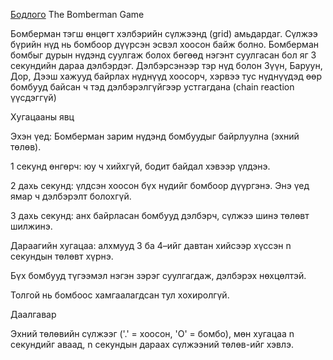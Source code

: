 [Бодлого](https://www.hackerrank.com/challenges/bomber-man/problem?isFullScreen=true) The Bomberman Game

Бомберман тэгш өнцөгт хэлбэрийн сүлжээнд (grid) амьдардаг. Сүлжээ бүрийн нүд нь бомбоор дүүрсэн эсвэл хоосон байж болно. Бомберман бомбыг дурын нүдэнд суулгаж болох бөгөөд нэгэнт суулгасан бол яг 3 секундийн дараа дэлбэрдэг. Дэлбэрсэнээр тэр нүд болон Зүүн, Баруун, Дор, Дээш хажууд байрлах нүднүүд хоосорч, хэрвээ тус нүднүүдэд өөр бомбууд байсан ч тэд дэлбэрэлгүйгээр устгагдана (chain reaction үүсдэггүй) 

Хугацааны явц

Эхэн үед: Бомберман зарим нүдэнд бомбуудыг байрлуулна (эхний төлөв).

1 секунд өнгөрч: юу ч хийхгүй, бодит байдал хэвээр үлдэнэ.

2 дахь секунд: үлдсэн хоосон бүх нүдийг бомбоор дүүргэнэ. Энэ үед ямар ч дэлбэрэлт болохгүй.

3 дахь секунд: анх байрласан бомбууд дэлбэрч, сүлжээ шинэ төлөвт шилжинэ.

Дараагийн хугацаа: алхмууд 3 ба 4–ийг давтан хийсээр хүссэн n секундын төлөвт хүрнэ.

Бүх бомбууд түгээмэл нэгэн зэрэг суулгагдаж, дэлбэрэх нөхцөлтэй.

Толгой нь бомбоос хамгаалагдсан тул хохиролгүй.

Даалгавар

Эхний төлөвийн сүлжээг ('.' = хоосон, 'O' = бомбо), мөн хугацаа n секундийг аваад, n секундын дараах сүлжээний төлөв-ийг хэвлэ.
